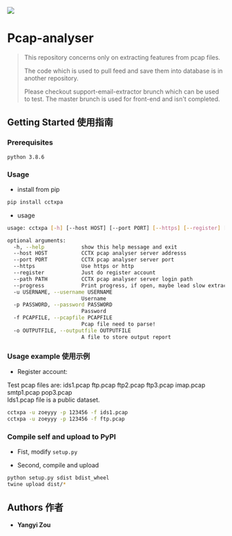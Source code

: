 [![](https://shields.io/pypi/v/cctxpa)](https://pypi.org/project/cctxpa/)

# Pcap-analyser

> This repository concerns only on extracting features from pcap files.   
>
> The code which is used to pull feed and save them into database is in another repository.  
> 
> Please checkout support-email-extractor brunch which can be used to test. The master brunch is used for front-end and isn't completed.  


## Getting Started 使用指南
### Prerequisites
```
python 3.8.6
```

### Usage
- install from pip
```sh
pip install cctxpa
```

- usage
```sh
usage: cctxpa [-h] [--host HOST] [--port PORT] [--https] [--register] [--path PATH] [--progress] -u USERNAME -p PASSWORD [-f PCAPFILE] [-o OUTPUTFILE]

optional arguments:
  -h, --help            show this help message and exit
  --host HOST           CCTX pcap analyser server addresss
  --port PORT           CCTX pcap analyser server port
  --https               Use https or http
  --register            Just do register account
  --path PATH           CCTX pcap analyser server login path
  --progress            Print progress, if open, maybe lead slow extract speed.
  -u USERNAME, --username USERNAME
                        Username
  -p PASSWORD, --password PASSWORD
                        Password
  -f PCAPFILE, --pcapfile PCAPFILE
                        Pcap file need to parse!
  -o OUTPUTFILE, --outputfile OUTPUTFILE
                        A file to store output report
```

### Usage example 使用示例

- Register account:
    
Test pcap files are:  ids1.pcap ftp.pcap ftp2.pcap ftp3.pcap imap.pcap smtp1.pcap pop3.pcap   
Ids1.pcap file is a public dataset.
```sh
cctxpa -u zoeyyy -p 123456 -f ids1.pcap
cctxpa -u zoeyyy -p 123456 -f ftp.pcap
```

### Compile self and upload to PyPI
- Fist, modify `setup.py` 

- Second, compile and upload

```sh
python setup.py sdist bdist_wheel
twine upload dist/*
```

## Authors 作者

* **Yangyi Zou**

